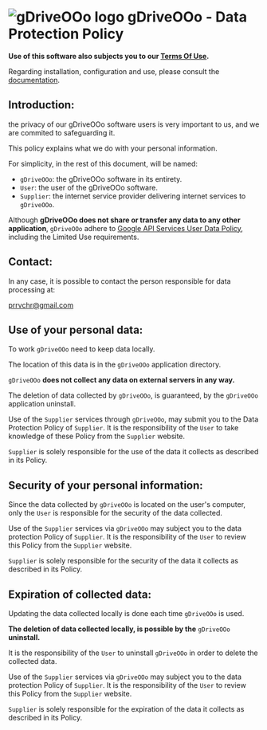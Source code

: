 # ![gDriveOOo logo](https://prrvchr.github.io/gDriveOOo/img/gDriveOOo.png) gDriveOOo - Data Protection Policy

**Use of this software also subjects you to our [Terms Of Use](https://prrvchr.github.io/gDriveOOo/source/gDriveOOo/registration/TermsOfUse_en).**

Regarding installation, configuration and use, please consult the [documentation](https://prrvchr.github.io/gDriveOOo).

## Introduction:

the privacy of our gDriveOOo software users is very important to us, and we are commited to safeguarding it.

This policy explains what we do with your personal information.

For simplicity, in the rest of this document, will be named:
- `gDriveOOo`:  the gDriveOOo software in its entirety.
- `User`: the user of the gDriveOOo software.
- `Supplier`: the internet service provider delivering internet services to `gDriveOOo`.

Although **gDriveOOo does not share or transfer any data to any other application**, `gDriveOOo` adhere to [Google API Services User Data Policy](https://developers.google.com/terms/api-services-user-data-policy), including the Limited Use requirements.

## Contact:

In any case, it is possible to contact the person responsible for data processing at:

prrvchr@gmail.com

## Use of your personal data:

To work `gDriveOOo` need to keep data locally.

The location of this data is in the `gDriveOOo` application directory.

`gDriveOOo` **does not collect any data on external servers in any way.**

The deletion of data collected by `gDriveOOo`, is guaranteed, by the `gDriveOOo` application uninstall.

Use of the `Supplier` services through `gDriveOOo`, may submit you to the Data Protection Policy of `Supplier`. It is the responsibility of the `User` to take knowledge of these Policy from the `Supplier` website.

`Supplier` is solely responsible for the use of the data it collects as described in its Policy.

## Security of your personal information:

Since the data collected by `gDriveOOo` is located on the user's computer, only the `User` is responsible for the security of the data collected.

Use of the `Supplier` services via `gDriveOOo` may subject you to the data protection Policy of `Supplier`. It is the responsibility of the `User` to review this Policy from the `Supplier` website.

`Supplier` is solely responsible for the security of the data it collects as described in its Policy.

## Expiration of collected data:

Updating the data collected locally is done each time `gDriveOOo` is used.

**The deletion of data collected locally, is possible by the** `gDriveOOo` **uninstall.**

It is the responsibility of the `User` to uninstall `gDriveOOo` in order to delete the collected data.

Use of the `Supplier` services via `gDriveOOo` may subject you to the data protection Policy of `Supplier`. It is the responsibility of the `User` to review this Policy from the `Supplier` website.

`Supplier` is solely responsible for the expiration of the data it collects as described in its Policy.
